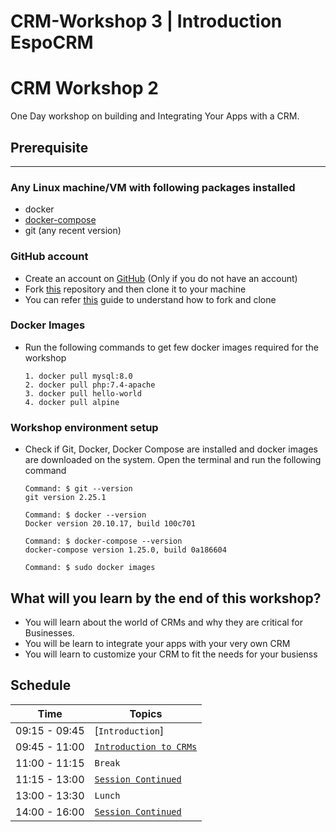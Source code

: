 # CRM-Workshop 3 | Introduction EspoCRM

# CRM Workshop 2

One Day workshop on building and Integrating Your Apps with a CRM.

## Prerequisite
---
### Any Linux machine/VM with following packages installed

- docker
- [docker-compose](https://docs.docker.com/compose/install/)
- git (any recent version)

### GitHub account
- Create an account on [GitHub](https://github.com/join) (Only if you do not have an account)
- Fork [this](https://github.com/UniCourt/CRM-Workshop1) repository and then clone it to your machine
- You can refer [this](https://docs.github.com/en/get-started/quickstart/fork-a-repo) guide to understand how to fork and clone



### Docker Images
- Run the following commands to get few docker images required for the workshop
    ```
    1. docker pull mysql:8.0
    2. docker pull php:7.4-apache
    3. docker pull hello-world
    4. docker pull alpine
    ```

### Workshop environment setup 
 - Check if Git, Docker, Docker Compose are installed and docker images are downloaded on the system. Open the terminal and run the following command

   ```
   Command: $ git --version
   git version 2.25.1

   Command: $ docker --version
   Docker version 20.10.17, build 100c701

   Command: $ docker-compose --version
   docker-compose version 1.25.0, build 0a186604

   Command: $ sudo docker images
   ```
## What will you learn by the end of this workshop?

- You will learn about the world of CRMs and why they are critical for Businesses.
- You will be learn to integrate your apps with your very own CRM
- You will learn to customize your CRM to fit the needs for your busienss

## Schedule
| Time            | Topics
|-----------------|-------
| 09:15 - 09:45   |  [`Introduction`]
| 09:45 - 11:00   |  [`Introduction to CRMs`](chapters/1_getting_started.md)
| 11:00 - 11:15   |  `Break`
| 11:15 - 13:00   |  [`Session Continued`](chapters/1_getting_started.md)
| 13:00 - 13:30   |  `Lunch`
| 14:00 - 16:00   |  [`Session Continued`](chapters/1_getting_started.md)